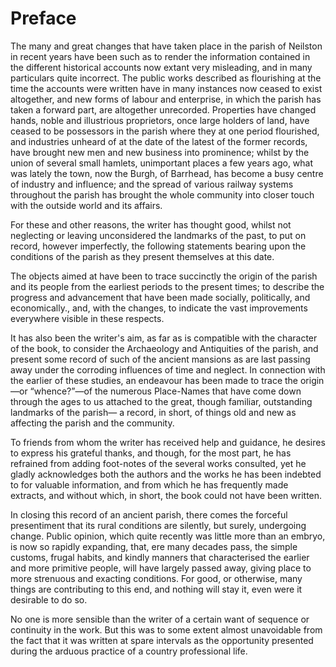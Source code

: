 # Preface 

The many and great changes that have taken place in the parish of Neilston in recent years have been such as to render the information contained in the different historical accounts now extant very misleading, and in many particulars quite incorrect. The public works described as flourishing at the time the accounts were written have in many instances now ceased to exist altogether, and new forms of labour and enterprise, in which the parish has taken a forward part, are altogether unrecorded. Properties have changed hands, noble and illustrious proprietors, once large holders of land, have ceased to be possessors in the parish where they at one period flourished, and industries unheard of at the date of the latest of the former records, have brought new men and new business into prominence; whilst by the union of several small hamlets, unimportant places a few years ago, what was lately the town, now the Burgh, of Barrhead, has become a busy centre of industry and influence; and the spread of various railway systems throughout the parish has brought the whole community into closer touch with the outside world and its affairs.

For these and other reasons, the writer has thought good, whilst not neglecting or leaving unconsidered the landmarks of the past, to put on record, however imperfectly, the following statements bearing upon the conditions of the parish as they present themselves at this date.

The objects aimed at have been to trace succinctly the origin of the parish and its people from the earliest periods to the present times; to describe the progress and advancement that have been made socially, politically, and economically., and, with the changes, to indicate the vast improvements everywhere visible in these respects.

It has also been the writer's aim, as far as is compatible with the character of the book, to consider the Archaeology and Antiquities of the parish, and present some record of such of the ancient mansions as are last passing away under the corroding influences of time and neglect. In connection with the earlier of these studies, an endeavour has been made to trace the origin—or “whence?”—of the numerous Place-Names that have come down through the ages to us attached to the great, though familiar, outstanding landmarks of the parish— a record, in short, of things old and new as affecting the parish and the community.

To friends from whom the writer has received help and guidance, he desires to express his grateful thanks, and though, for the most part, he has refrained from adding foot-notes of the several works consulted, yet he gladly acknowledges both the authors and the works he has been indebted to for valuable information, and from which he has frequently made extracts, and without which, in short, the book could not have been written.

In closing this record of an ancient parish, there comes the forceful presentiment that its rural conditions are silently, but surely, undergoing change. Public opinion, which quite recently was little more than an embryo, is now so rapidly expanding, that, ere many decades pass, the simple customs, frugal habits, and kindly manners that characterised the earlier and more primitive people, will have largely passed away, giving place to more strenuous and exacting conditions. For good, or otherwise, many things are contributing to this end, and nothing will stay it, even were it desirable to do so.

No one is more sensible than the writer of a certain want of sequence or continuity in the work. But this was to some extent almost unavoidable from the fact that it was written at spare intervals as the opportunity presented during the arduous practice of a country professional life.